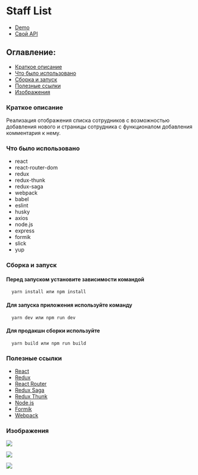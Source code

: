 # Staff List

- [Demo](http://staff-list.herokuapp.com)
- [Свой API](https://github.com/tsvetkovrb/staff-list-api)

## Оглавление:

- [Краткое описание](#краткое-описание)
- [Что было использовано](#что-было-использовано)
- [Сборка и запуск](#сборка-и-запуск)
- [Полезные ссылки](#полезные-ссылки)
- [Изображения](#изображения)

### Краткое описание

Реализация отображения списка сотрудников с возможностью добавления нового и страницы сотрудника с функционалом добавления комментария к нему.

### Что было использовано

- react
- react-router-dom
- redux
- redux-thunk
- redux-saga
- webpack
- babel
- eslint
- husky
- axios
- node.js
- express
- formik
- slick
- yup

### Сборка и запуск

#### Перед запуском установите зависимости командой

```
  yarn install или npm install
```

#### Для запуска приложения используйте команду

```
  yarn dev или npm run dev
```

#### Для продакшн сборки используйте

```
  yarn build или npm run build
```

### Полезные ссылки

- [React](https://reactjs.org)
- [Redux](https://redux.js.org/)
- [React Router](https://reacttraining.com/react-router/web/guides/quick-start)
- [Redux Saga](https://redux-saga.js.org/)
- [Redux Thunk](https://github.com/reduxjs/redux-thunk)
- [Node,js](https://nodejs.org/)
- [Formik](https://jaredpalmer.com/formik/)
- [Webpack](https://webpack.js.org/)

### Изображения

![](https://res.cloudinary.com/dhm8ahak6/image/upload/v1563265128/Screenshot_2019-07-16_at_18.17.59_rhsx7i.png)

![](https://res.cloudinary.com/dhm8ahak6/image/upload/v1563365062/Screenshot_2019-07-17_at_22.03.31_gjoms7.png)

![](https://res.cloudinary.com/dhm8ahak6/image/upload/v1563265371/Screenshot_2019-07-16_at_18.22.42_dian1d.png)

